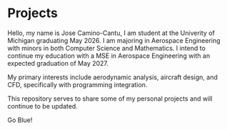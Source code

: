 # Projects

Hello, my name is Jose Camino-Cantu, I am student at the Univerity of Michigan graduating May 2026.
I am majoring in Aerospace Engineering with minors in both Computer Science and Mathematics.
I intend to continue my education with a MSE in Aerospace Engineering with an expected graduation of May 2027.

My primary interests include aerodynamic analysis, aircraft design, and CFD, specifically with programming integration. 

This repository serves to share some of my personal projects and will continue to be updated. 

Go Blue!
